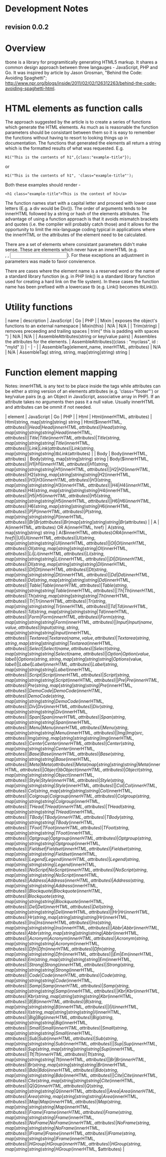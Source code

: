 Development Notes
=================
revision 0.0.2
--------------

# Overview

tbone is a library for programitically generating HTML5 markup. It shares a common design approach between three langauges - JavaScript, PHP and Go. It was inspired by article by Jason Grosman, "Behind the Code: Avoiding Spaghetti"; http://www.npr.org/blogs/inside/2011/02/02/126312263/behind-the-code-avoiding-spaghetti-html.

# HTML elements as function calls

The approach suggested by the article is to create a series of functions which generate the HTML elements. As much as is reasonable the function parameters should be consistant between them so it is easy to remember the functions without having to resort to looking things up in documentation. The functions that generated the elements all return a string which is the formatted results of what was requested. E.g.

    H1("This is the contents of h1",{class:"example-title"});

or

    H1("This is the contents of h1", 'class="example-title"');

Both these examples should render -

    <h1 class="example-title">This is the contest of h1</a>

The function names start with a capital letter and proceed with lower case letters (E.g. a div would be Div()). The order of arguments tends to be innerHTML followed by a string or hash of the elements attributes. The advantage of using a function approach is that it avoids mismatch brackets and quotes (i.e. the compiler will probably catch those) and it allows for the opportunity to limit the mix-language coding typical in applications where the innerHTML or the attributes of the element need to be calculated.

There are a set of elements where consistant parameters didn't make sense. These are elements which never have an innerHTML (e.g. <br />, <img />, <input />). For these exceptions an adjustment in parameters was made to favor convienence.

There are cases where the element name is a reserved word or the name of a standard library function (e.g. in PHP link() is a standard library function used for creating a hard link on the file system). In these cases the function name has been prefixed with a lowercase tb (e.g. Link() becomes tbLink()).

# Utility functions

| name | description | JavaScript | Go | PHP |
| Mixin | exposes the object's functions to an external namespace | Mixin(this) | N/A | N/A |
| Trim(string) | removes preceeding and trailing spaces | trim(" this is padding with spaces ") | N/A | N/A |
| AssembleAttributes(string or key/value pairs) | Assembles the attributes for the elements. | AssembleAttributes({class : "myclass", id : "myId" }) |  - | - |
| AssembleTag(element_name, innerHTML, attributes) | N/A | N/A | AssembleTag( string, string, map[string]string) string |


# Function element mapping

Notes: innerHTML is any text to be place inside the tags while attributes can be either a string version of an elements attributes (e.g. 'class="footer"') or key/value pairs (e.g. an Object in JavaScript, associative array in PHP). If an attribute takes no arguments then pass it a null value. Usually innerHTML and attributes can be ommit if not needed.

| element | JavaScript | Go | PHP |
| Html | Html(innerHTML, attributes) | Html(string, map[string]string) string | Html($innerHTML, $attributes) |
| Head | Head(innerHTML, attributes) | Head(string, map[string]string) string | Head($innerHTML, $attributes) |
| Title | Title(innerHTML, attributes) | Title(string, map[string]string) string | Title($innerHTML, $attributes) |
| Link | Link(attributes) | Link(string, map[string]string) string | tbLink($attributes) |
| Body | Body(innerHTML, attributes) | Body(string, map[string]string) string | Body($innerHTML, $attributes) |
| H1 | H1(innerHTML, attributes) | H1(string, map[string]string) string | H1($innerHTML, $attributes) |
| H2 | H2(innerHTML, attributes) | H2(string, map[string]string) string | H2($innerHTML, $attributes) |
| H3 | H3(innerHTML, attributes) | H3(string, map[string]string) string | H3($innerHTML, $attributes) |
| H4 | H4(innerHTML, attributes) | H4(string, map[string]string) string | H4($innerHTML, $attributes) |
| H5 | H5(innerHTML, attributes) | H5(string, map[string]string) string | H5($innerHTML, $attributes) |
| H6 | H6(innerHTML, attributes) | H6(string, map[string]string) string | H6($innerHTML, $attributes) |
| P | P(innerHTML, attributes) | P(string, map[string]string) string | P($innerHTML, $attributes) |
| Br | Br(attributes) | Br(map[string]string) string | Br($attributes) |
| A | A(innerHTML, attributes) OR A(innerHTML, href) | A(string, map[string]string) string | A($innerHTML, $attributes) OR A($innerHTML, $href) |
| Ul | Ul(innerHTML, attributes) | Ul(string, map[string]string) string | Ul($innerHTML, $attributes) |
| Ol | Ol(innerHTML, attributes) | Ol(string, map[string]string) string | Ol($innerHTML, $attributes) |
| Li | Li(innerHTML, attributes) | Li(string, map[string]string) string | Li($innerHTML, $attributes) |
| Dl | Dl(innerHTML, attributes) | Dl(string, map[string]string) string | Dl($innerHTML, $attributes) |
| Dt | Dt(innerHTML, attributes) | Dt(string, map[string]string) string | Dt($innerHTML, $attributes) |
| Dd | Dd(innerHTML, attributes) | Dd(string, map[string]string) string | Dd($innerHTML, $attributes) |
| Table | Table(innerHTML, attributes) | Table(string, map[string]string) string | Table($innerHTML, $attributes) |
| Th | Th(innerHTML, attributes) | Th(string, map[string]string) string | Th($innerHTML, $attributes) |
| Tr | Tr(innerHTML, attributes) | Tr(string, map[string]string) string | Tr($innerHTML, $attributes) |
| Td | Td(innerHTML, attributes) | Td(string, map[string]string) string | Td($innerHTML, $attributes) |
| Form | Form(innerHTML, attributes) | Form(string, map[string]string) string | Form($innerHTML, $attributes) |
| Input | Input(name, value, attributes) | Input(string, string, map[string]string) string | Input($innerHTML, $attributes) |
| Textarea | Textarea(name, value, attributes) | Textarea(string, string, map[string]string) string | Textarea($innerHTML, $attributes) |
| Select | Select(name, attributes) | Select(string, map[string]string) string | Select($name, $attributes) |
| Option | Option(value, label) | Options(string, string, map[string]string) string | Options($value, $label) |
| Label | Label(innerHTML, attributes) | Label(string, map[string]string) string | Label($innerHTML, $attributes) |
| Script | Script(innerHTML, attributes) | Script(string, map[string]string) string | Script($innerHTML, $attributes) |
| Pre | Pre(innerHTML, attributes) | Pre(string, map[string]string) string | Pre($innerHTML, $attributes) |
| DemoCode | DemoCode(innerHTML, attributes) | DemoCode(string, map[string]string) string | DemoCode($innerHTML, $attributes) |
| Div | Div(innerHTML, attributes) | Div(string, map[string]string) string | Div($innerHTML, $attributes) |
| Span | Span(innerHTML, attributes) | Span(string, map[string]string) string | Span($innerHTML, $attributes) |
| Menu | Menu(innerHTML, attributes) | Menu(string, map[string]string) string | Menu($innerHTML, $attributes) |
| Img | Img(src, attributes) | Img(string, map[string]string) string | Img($innerHTML, $attributes) |
| Center | Center(innerHTML, attributes) | Center(string, map[string]string) string | Center($innerHTML, $attributes) |
| Base | Base(innerHTML, attributes) | Base(string, map[string]string) string | Base($innerHTML, $attributes) |
| Meta | Meta(attributes) | Meta(map[string]string) string | Meta($innerHTML, $attributes) |
| Object | tbObject(innerHTML, attributes) | Object(string, map[string]string) string | Object($innerHTML, $attributes) |
| Style | Style(innerHTML, attributes) | Style(string, map[string]string) string | Style($innerHTML, $attributes) |
| Col | Col(innerHTML, attributes) | Col(string, map[string]string) string | Col($innerHTML, $attributes) |
| Colgroup | Colgroup(innerHTML, attributes) | Colgroup(string, map[string]string) string | Colgroup($innerHTML, $attributes) |
| THead | THead(innerHTML, attributes) | THead(string, map[string]string) string | THead($innerHTML, $attributes) |
| TBody | TBody(innerHTML, attributes) | TBody(string, map[string]string) string | TBody($innerHTML, $attributes) |
| TFoot | TFoot(innerHTML, attributes) | TFoot(string, map[string]string) string | TFoot($innerHTML, $attributes) |
| Optgroup | Optgroup(innerHTML, attributes) | Optgroup(string, map[string]string) string | Optgroup($innerHTML, $attributes) |
| Fieldset | Fieldset(innerHTML, attributes) | Fieldset(string, map[string]string) string | Fieldset($innerHTML, $attributes) |
| Legend | Legend(innerHTML, attributes) | Legend(string, map[string]string) string | Legend($innerHTML, $attributes) |
| NoScript | NoScript(innerHTML, attributes) | NoScript(string, map[string]string) string | NoScript($innerHTML, $attributes) |
| Address | Address(innerHTML, attributes) | Address(string, map[string]string) string | Address($innerHTML, $attributes) |
| Blockquote | Blockquote(innerHTML, attributes) | Blockquote(string, map[string]string) string | Blockquote($innerHTML, $attributes) |
| Del | Del(innerHTML, attributes) | Del(string, map[string]string) string | Del($innerHTML, $attributes) |
| Hr | Hr(innerHTML, attributes) | Hr(string, map[string]string) string | Hr($innerHTML, $attributes) |
| Ins | Ins(innerHTML, attributes) | Ins(string, map[string]string) string | Ins($innerHTML, $attributes) |
| Abbr | Abbr(innerHTML, attributes) | Abbr(string, map[string]string) string | Abbr($innerHTML, $attributes) |
| Acronym | Acronym(innerHTML, attributes) | Acronym(string, map[string]string) string | Acronym($innerHTML, $attributes) |
| Dfn | Dfn(innerHTML, attributes) | Dfn(string, map[string]string) string | Dfn($innerHTML, $attributes) |
| Em | Em(innerHTML, attributes) | Em(string, map[string]string) string | Em($innerHTML, $attributes) |
| Strong | Strong(innerHTML, attributes) | Strong(string, map[string]string) string | Strong($innerHTML, $attributes) |
| Code | Code(innerHTML, attributes) | Code(string, map[string]string) string | Code($innerHTML, $attributes) |
| Samp | Samp(innerHTML, attributes) | Samp(string, map[string]string) string | Samp($innerHTML, $attributes) |
| Kbr | Kbr(innerHTML, attributes) | Kbr(string, map[string]string) string | Kbr($innerHTML, $attributes) |
| B | B(innerHTML, attributes) | B(string, map[string]string) string | B($innerHTML, $attributes) |
| I | I(innerHTML, attributes) | I(string, map[string]string) string | I($innerHTML, $attributes) |
| Big | Big(innerHTML, attributes) | Big(string, map[string]string) string | Big($innerHTML, $attributes) |
| Small | Small(innerHTML, attributes) | Small(string, map[string]string) string | Small($innerHTML, $attributes) |
| Sub | Sub(innerHTML, attributes) | Sub(string, map[string]string) string | Sub($innerHTML, $attributes) |
| Sup | Sup(innerHTML, attributes) | Sup(string, map[string]string) string | Sup($innerHTML, $attributes) |
| Tt | Tt(innerHTML, attributes) | Tt(string, map[string]string) string | Tt($innerHTML, $attributes) |
| Br | Br(innerHTML, attributes) | Br(string, map[string]string) string | Br($innerHTML, $attributes) |
| Bdo | Bdo(innerHTML, attributes) | Bdo(string, map[string]string) string | Bdo($innerHTML, $attributes) |
| Cite | Cite(innerHTML, attributes) | Cite(string, map[string]string) string | Cite($innerHTML, $attributes) |
| Q | Q(innerHTML, attributes) | Q(string, map[string]string) string | Q($innerHTML, $attributes) |
| Area | Area(innerHTML, attributes) | Area(string, map[string]string) string | Area($innerHTML, $attributes) |
| Map | Map(innerHTML, attributes) | Map(string, map[string]string) string | Map($innerHTML, $attributes) |
| Frame | Frame(innerHTML, attributes) | Frame(string, map[string]string) string | Frame($innerHTML, $attributes) |
| NoFrame | NoFrame(innerHTML, attributes) | NoFrame(string, map[string]string) string | NoFrame($innerHTML, $attributes) |
| IFrame | IFrame(innerHTML, attributes) | IFrame(string, map[string]string) string | IFrame($innerHTML, $attributes) |
| HGroup | HGroup(innerHTML, attributes) | HGroup(string, map[string]string) string | HGroup($innerHTML, $attributes) |

